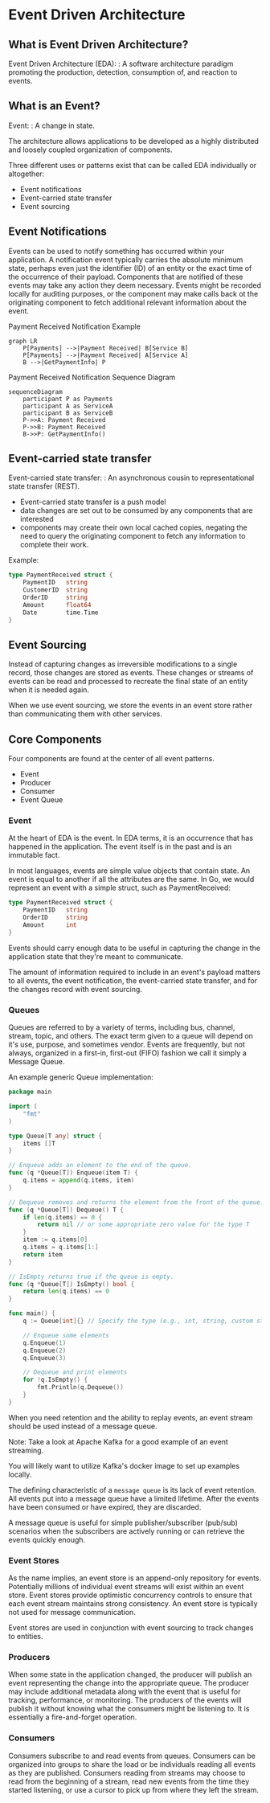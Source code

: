 # Event Driven Architecture

## What is Event Driven Architecture?

Event Driven Architecture (EDA):
:   A software architecture paradigm promoting the production, detection, consumption of, and reaction to events.

## What is an Event?

Event:
:   A change in state.

The architecture allows applications to be developed as a highly distributed and loosely coupled organization of components.


Three different uses or patterns exist that can be called EDA individually or altogether:

- Event notifications
- Event-carried state transfer
- Event sourcing

## Event Notifications

Events can be used to notify something has occurred within your application.  A notification event typically carries 
the absolute minimum state, perhaps even just the identifier (ID) of an entity or the exact time of the occurrence 
of their payload.  Components that are notified of these events may take any action they deem necessary.  Events might
be recorded locally for auditing purposes, or the component may make calls back ot the originating component to fetch
additional relevant information about the event.

Payment Received Notification Example

```mermaid
graph LR
    P[Payments] -->|Payment Received| B[Service B]
    P[Payments] -->|Payment Received| A[Service A]
    B -->|GetPaymentInfo| P
```

Payment Received Notification Sequence Diagram

```mermaid
sequenceDiagram
    participant P as Payments
    participant A as ServiceA
    participant B as ServiceB
    P->>A: Payment Received
    P->>B: Payment Received
    B->>P: GetPaymentInfo()
```

## Event-carried state transfer

Event-carried state transfer:
:   An asynchronous cousin to representational state transfer (REST).

- Event-carried state transfer is a push model
- data changes are set out to be consumed by any components that are interested
- components may create their own local cached copies, negating the need to query the originating component to fetch any information to complete their work.

Example:

```Go
type PaymentReceived struct {
    PaymentID   string
    CustomerID  string
    OrderID     string
    Amount      float64
    Date        time.Time
}
```

## Event Sourcing

Instead of capturing changes as irreversible modifications to a single record,
those changes are stored as events.  These changes or streams of events can be
read and processed to recreate the final state of an entity when it is needed again.

When we use event sourcing, we store the events in an event store rather than
communicating them with other services.


## Core Components

Four components are found at the center of all event patterns.

- Event
- Producer
- Consumer
- Event Queue

### Event

At the heart of EDA is the event.  In EDA terms, it is an occurrence that has
happened in the application.  The event itself is in the past and is an immutable
fact.  

In most languages, events are simple value objects that contain state.  An event
is equal to another if all the attributes are the same.  In Go, we would represent
an event with a simple struct, such as PaymentReceived:

```Go
type PaymentReceived struct {
    PaymentID   string
    OrderID     string
    Amount      int
}
```

Events should carry enough data to be useful in capturing the change
in the application state that they're meant to communicate.

The amount of information required to include in an event's payload matters to
all events, the event notification, the event-carried state transfer, and for the 
changes record with event sourcing.

### Queues

Queues are referred to by a variety of terms, including bus, channel, stream, 
topic, and others.  The exact term given to a queue will depend on it's use, 
purpose, and sometimes vendor.  Events are frequently, but not always, organized
in a first-in, first-out (FIFO) fashion we call it simply a Message Queue.

An example generic Queue implementation:

```Go
package main

import (
    "fmt"
)

type Queue[T any] struct {
    items []T
}

// Enqueue adds an element to the end of the queue.
func (q *Queue[T]) Enqueue(item T) {
    q.items = append(q.items, item)
}

// Dequeue removes and returns the element from the front of the queue.
func (q *Queue[T]) Dequeue() T {
    if len(q.items) == 0 {
        return nil // or some appropriate zero value for the type T
    }
    item := q.items[0]
    q.items = q.items[1:]
    return item
}

// IsEmpty returns true if the queue is empty.
func (q *Queue[T]) IsEmpty() bool {
    return len(q.items) == 0
}

func main() {
    q := Queue[int]{} // Specify the type (e.g., int, string, custom struct, etc.)

    // Enqueue some elements
    q.Enqueue(1)
    q.Enqueue(2)
    q.Enqueue(3)

    // Dequeue and print elements
    for !q.IsEmpty() {
        fmt.Println(q.Dequeue())
    }
}
```


When you need retention and the ability to replay events, an event stream
should be used instead of a message queue.

Note: Take a look at Apache Kafka for a good example of an event streaming.

You will likely want to utilize Kafka's docker image to set up examples locally.


The defining characteristic of a `message queue` is its lack of event retention.  All events put into a message queue 
have a limited lifetime.  After the events have been consumed or have expired, they are discarded. 

A message queue is useful for simple publisher/subscriber (pub/sub) scenarios when the subscribers are actively 
running or can retrieve the events quickly enough.


### Event Stores

As the name implies, an event store is an append-only repository for events.
Potentially millions of individual event streams will exist within an event
store.  Event stores provide optimistic concurrency controls to ensure that each
event stream maintains strong consistency.  An event store is typically not used
for message communication.

Event stores are used in conjunction with event sourcing to track changes
to entities.

### Producers

When some state in the application changed, the producer will publish an event 
representing the change into the appropriate queue.  The producer may include 
additional metadata along with the event that is useful for tracking, performance, 
or monitoring.  The producers of the events will publish it without knowing what
the consumers might be listening to.  It is essentially a fire-and-forget operation.

### Consumers

Consumers subscribe to and read events from queues.  Consumers can be organized
into groups to share the load or be individuals reading all events as they are
published.  Consumers reading from streams may choose to read from the beginning
of a stream, read new events from the time they started listening, or use a cursor
to pick up from where they left the stream.



